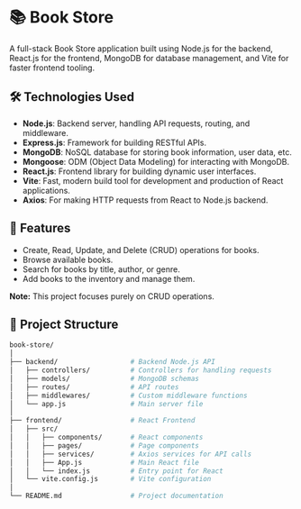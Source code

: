 # 📚 Book Store

A full-stack Book Store application built using Node.js for the backend, React.js for the frontend, MongoDB for database management, and Vite for faster frontend tooling.

## 🛠️ Technologies Used

- **Node.js**: Backend server, handling API requests, routing, and middleware.
- **Express.js**: Framework for building RESTful APIs.
- **MongoDB**: NoSQL database for storing book information, user data, etc.
- **Mongoose**: ODM (Object Data Modeling) for interacting with MongoDB.
- **React.js**: Frontend library for building dynamic user interfaces.
- **Vite**: Fast, modern build tool for development and production of React applications.
- **Axios**: For making HTTP requests from React to Node.js backend.

## 🚀 Features

- Create, Read, Update, and Delete (CRUD) operations for books.
- Browse available books.
- Search for books by title, author, or genre.
- Add books to the inventory and manage them.
  
**Note:** This project focuses purely on CRUD operations.

## 📂 Project Structure

```bash
book-store/
│
├── backend/                  # Backend Node.js API
│   ├── controllers/          # Controllers for handling requests
│   ├── models/               # MongoDB schemas
│   ├── routes/               # API routes
│   ├── middlewares/          # Custom middleware functions
│   └── app.js                # Main server file
│
├── frontend/                 # React Frontend
│   ├── src/
│   │   ├── components/       # React components
│   │   ├── pages/            # Page components
│   │   ├── services/         # Axios services for API calls
│   │   ├── App.js            # Main React file
│   │   └── index.js          # Entry point for React
│   └── vite.config.js        # Vite configuration
│
└── README.md                 # Project documentation
